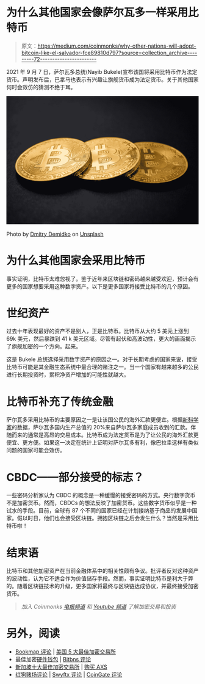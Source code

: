 # 为什么其他国家会像萨尔瓦多一样采用比特币

> 原文：<https://medium.com/coinmonks/why-other-nations-will-adopt-bitcoin-like-el-salvador-fce89810d797?source=collection_archive---------72----------------------->

2021 年 9 月 7 日，萨尔瓦多总统(Nayib Bukele)宣布该国将采用比特币作为法定货币。声明发布后，巴拿马也表示有兴趣让旗舰货币成为法定货币。关于其他国家何时会效仿的猜测不绝于耳。

![](img/74f7bc58f5d573513117203be4e97105.png)

Photo by [Dmitry Demidko](https://unsplash.com/@wildbook?utm_source=medium&utm_medium=referral) on [Unsplash](https://unsplash.com?utm_source=medium&utm_medium=referral)

# 为什么其他国家会采用比特币

事实证明，比特币太难忽视了。鉴于近年来区块链和密码越来越受欢迎，预计会有更多的国家想要采用这种数字资产。以下是更多国家将接受比特币的几个原因。

# 世纪资产

过去十年表现最好的资产不是别人，正是比特币。比特币从大约 5 美元上涨到 69k 美元，然后暴跌到 41 k 美元区域。尽管有起伏和高波动性，更大的画面揭示了旗舰加密的一个方向。起来。

这是 Bukele 总统选择采用数字资产的原因之一。对于长期考虑的国家来说，接受比特币可能是其金融生态系统中最合理的赌注之一。当一个国家有越来越多的公民进行长期投资时，累积净资产增加的可能性就越大。

# 比特币补充了传统金融

萨尔瓦多采用比特币的主要原因之一是让该国公民的海外汇款更便宜。根据[新科学家](https://www-newscientist-com.cdn.ampproject.org/v/s/www.newscientist.com/article/2289763-why-has-el-salvador-officially-adopted-bitcoin-as-its-currency/amp/?amp_js_v=a6&amp_gsa=1&usqp=mq331AQKKAFQArABIIACAw%3D%3D#aoh=16338139174491&referrer=https%3A%2F%2Fwww.google.com&amp_tf=From%20%251%24s&ampshare=https%3A%2F%2Fwww.newscientist.com%2Farticle%2F2289763-why-has-el-salvador-officially-adopted-bitcoin-as-its-currency%2F)的数据，萨尔瓦多国内生产总值的 20%来自萨尔瓦多家庭成员收到的汇款。伴随而来的通常是高昂的交易成本。比特币成为法定货币是为了让公民的海外汇款更便宜、更方便。如果这一决定在统计上证明对萨尔瓦多有利，像巴拉圭这样有类似问题的国家可能会效仿。

# CBDC——部分接受的标志？

一些密码分析家认为 CBDC 的概念是一种缓慢的接受密码的方式。央行数字货币不是加密货币。然而，CBDCs 的想法反映了加密货币。这些数字货币似乎是一种试水的手段。目前，全球有 87 个不同的国家已经在计划接纳基于商品的发展中国家。假以时日，他们也会接受区块链。拥抱区块链之后会发生什么？当然是采用比特币啦！

# 结束语

比特币和其他加密资产在当前金融体系中的相关性颇有争议。批评者反对这种资产的波动性，认为它不适合作为价值储存手段。然而，事实证明比特币是利大于弊的。随着区块链技术的升级，更多国家将最终与区块链达成协议，并最终接受加密货币。

> *加入 Coinmonks* [*电报频道*](https://t.me/coincodecap) *和* [*Youtube 频道*](https://www.youtube.com/c/coinmonks/videos) *了解加密交易和投资*

# 另外，阅读

*   [Bookmap 评论](https://coincodecap.com/bookmap-review-2021-best-trading-software) | [美国 5 大最佳加密交易所](https://coincodecap.com/crypto-exchange-usa)
*   最佳加密[硬件钱包](/coinmonks/hardware-wallets-dfa1211730c6) | [Bitbns 评论](/coinmonks/bitbns-review-38256a07e161)
*   [新加坡十大最佳加密交易所](https://coincodecap.com/crypto-exchange-in-singapore) | [购买 AXS](https://coincodecap.com/buy-axs-token)
*   [红狗赌场评论](https://coincodecap.com/red-dog-casino-review) | [Swyftx 评论](https://coincodecap.com/swyftx-review) | [CoinGate 评论](https://coincodecap.com/coingate-review)
